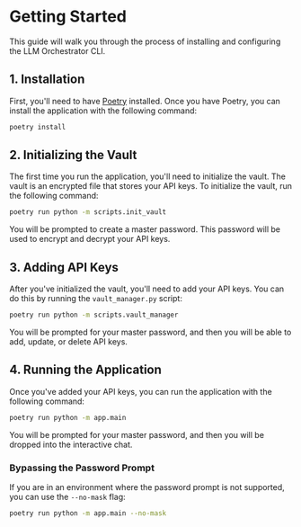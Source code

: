 # Getting Started

This guide will walk you through the process of installing and configuring the LLM Orchestrator CLI.

## 1. Installation

First, you'll need to have [Poetry](https://python-poetry.org/docs/#installation) installed. Once you have Poetry, you can install the application with the following command:

```bash
poetry install
```

## 2. Initializing the Vault

The first time you run the application, you'll need to initialize the vault. The vault is an encrypted file that stores your API keys. To initialize the vault, run the following command:

```bash
poetry run python -m scripts.init_vault
```

You will be prompted to create a master password. This password will be used to encrypt and decrypt your API keys.

## 3. Adding API Keys

After you've initialized the vault, you'll need to add your API keys. You can do this by running the `vault_manager.py` script:

```bash
poetry run python -m scripts.vault_manager
```

You will be prompted for your master password, and then you will be able to add, update, or delete API keys.

## 4. Running the Application

Once you've added your API keys, you can run the application with the following command:

```bash
poetry run python -m app.main
```

You will be prompted for your master password, and then you will be dropped into the interactive chat.

### Bypassing the Password Prompt

If you are in an environment where the password prompt is not supported, you can use the `--no-mask` flag:

```bash
poetry run python -m app.main --no-mask
```
